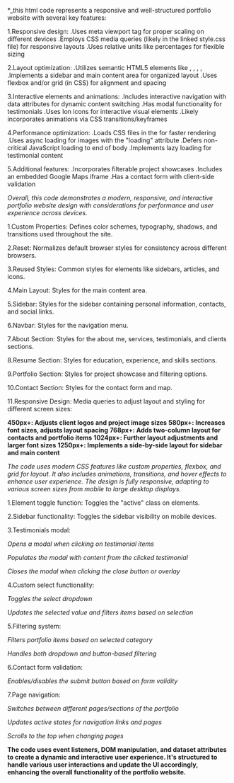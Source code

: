 <!-- html code documentation -->
*_this html code represents a responsive and well-structured portfolio website with several key features:

1.Responsive design:
.Uses meta viewport tag for proper scaling on different devices
.Employs CSS media queries (likely in the linked style.css file) for responsive layouts
.Uses relative units like percentages for flexible sizing

<!-- ============== -->

2.Layout optimization:
.Utilizes semantic HTML5 elements like , , , ,
.Implements a sidebar and main content area for organized layout
.Uses flexbox and/or grid (in CSS) for alignment and spacing

<!-- ============== -->

3.Interactive elements and animations:
.Includes interactive navigation with data attributes for dynamic content switching
.Has modal functionality for testimonials
.Uses Ion icons for interactive visual elements
.Likely incorporates animations via CSS transitions/keyframes

<!-- ============== -->

4.Performance optimization:
.Loads CSS files in the for faster rendering
.Uses async loading for images with the "loading" attribute
.Defers non-critical JavaScript loading to end of body
.Implements lazy loading for testimonial content

<!-- ============== -->
5.Additional features:
.Incorporates filterable project showcases
.Includes an embedded Google Maps iframe
.Has a contact form with client-side validation


_Overall, this code demonstrates a modern, responsive, and interactive portfolio website design with considerations for performance and user experience across devices._





<!-- css code documentation -->

1.Custom Properties: Defines color schemes, typography, shadows, and transitions used throughout the site.

2.Reset: Normalizes default browser styles for consistency across different browsers.

3.Reused Styles: Common styles for elements like sidebars, articles, and icons.

4.Main Layout: Styles for the main content area.

5.Sidebar: Styles for the sidebar containing personal information, contacts, and social links.

6.Navbar: Styles for the navigation menu.

7.About Section: Styles for the about me, services, testimonials, and clients sections.

8.Resume Section: Styles for education, experience, and skills sections.

9.Portfolio Section: Styles for project showcase and filtering options.

10.Contact Section: Styles for the contact form and map.

11.Responsive Design: Media queries to adjust layout and styling for different screen sizes:

**450px+: Adjusts client logos and project image sizes**
**580px+: Increases font sizes, adjusts layout spacing**
**768px+: Adds two-column layout for contacts and portfolio items**
**1024px+: Further layout adjustments and larger font sizes**
**1250px+: Implements a side-by-side layout for sidebar and main content**

_*The code uses modern CSS features like custom properties, flexbox, and grid for layout. It also includes animations, transitions, and hover effects to enhance user experience. The design is fully responsive, adapting to various screen sizes from mobile to large desktop displays.*_






<!-- javascript code documentation -->

1.Element toggle function: Toggles the "active" class on elements.

2.Sidebar functionality: Toggles the sidebar visibility on mobile devices.

3.Testimonials modal:

_Opens a modal when clicking on testimonial items_

_Populates the modal with content from the clicked testimonial_ 

_Closes the modal when clicking the close button or overlay_

4.Custom select functionality:

_Toggles the select dropdown_

_Updates the selected value and filters items based on selection_

5.Filtering system:

_Filters portfolio items based on selected category_

_Handles both dropdown and button-based filtering_

6.Contact form validation:

_Enables/disables the submit button based on form validity_

7.Page navigation:

_Switches between different pages/sections of the portfolio_

_Updates active states for navigation links and pages_

_Scrolls to the top when changing pages_

**The code uses event listeners, DOM manipulation, and dataset attributes to create a dynamic and interactive user experience. It's structured to handle various user interactions and update the UI accordingly, enhancing the overall functionality of the portfolio website.**

<!-- ============== -->
